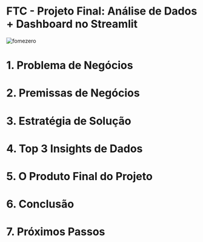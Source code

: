 # FTC - Projeto Final: Análise de Dados + Dashboard no Streamlit

![fomezero](https://github.com/ctosta/Application-Data-Analysis/assets/84297748/d6983dc1-d70d-40fb-9c86-48f7054486a5)

# 1. Problema de Negócios

# 2. Premissas de Negócios

# 3. Estratégia de Solução

# 4. Top 3 Insights de Dados

# 5. O Produto Final do Projeto

# 6. Conclusão

# 7. Próximos Passos
